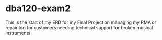 # dba120-exam2
This is the start of my ERD for my Final Project on managing my RMA or repair log for customers needing technical support for broken musical instruments
